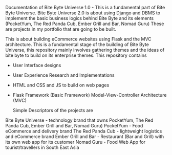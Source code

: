 Documentation of Bite Byte Universe 1.0 - This is a fundamental part of Bite Byte Universe. Bite Byte Universe 2.0 is about using Django and DBMS to implement the basic 
business logics behind Bite Byte and its elements (PocketYum, The Red Panda Cub, Ember Grill and Bar, Nomad Guru) These are projects in my portfolio that are going to be built.



This is about building eCommerce websites using Flask and the MVC architecture.
This is a fundamental stage of the building of Bite Byte Universe, 
this repository mainly involves gathering themes and the ideas of bite byte to build on its enterprise themes. This repository contains

- User Interface designs
- User Experience Research and Implementations
- HTML and CSS and JS to build on web pages
- Flask Framework (Basic Framework) Model-View-Controller Architecture (MVC)

  Simple Descriptors of the projects are

Bite Byte Universe - technology brand that owns PocketYum, The Red Panda Cub, Ember Grill and Bar, Nomad Guru)
PocketYum - Food eCommerce and delivery brand
The Red Panda Cub - lightweight logistics and eCommerce brand
Ember Grill and Bar - Restaurant (Bar and Grill) with its own web app for its customer
Nomad Guru - Food Web App for tourist/travellers in South East Asia
